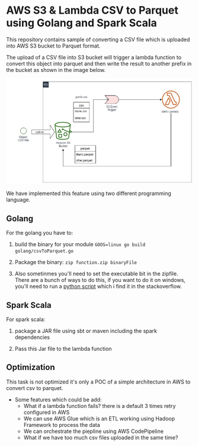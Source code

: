 # AWS S3 & Lambda CSV to Parquet using Golang and Spark Scala

This repository contains sample of converting a CSV file which is uploaded into AWS S3 bucket to Parquet format.

The upload of a CSV file into S3 bucket will trigger a lambda function to convert this object into parquet and then write the result to another prefix in the bucket as shown in the image below.

![Csv To Parquet AWS Architecture](./data/csv_to_parquet_aws_simple_architecture.jpg)


We have implemented this feature using two different programming language.

## Golang

For the golang you have to:

1. build the binary for your module
    `GOOS=linux go build golang/csvToParquet.go`

2. Package the binary:
    `zip function.zip binaryFile`

3. Also sometinmes you'll need to set the executable bit in the zipfile. There are a bunch of ways to do this, if you want to do it on windows, you'll need to run a [python script](https://stackoverflow.com/questions/57964626/permissions-denied-when-trying-to-invoke-go-aws-lambda-function) which i find it in the stackoverflow.

## Spark Scala

For spark scala:

1. package a JAR file using sbt or maven including the spark dependencies

2. Pass this Jar file to the lambda function

## Optimization

This task is not optimized it's only a POC of a simple architecture in AWS to convert csv to parquet.

- Some features which could be add:
  - What if a lambda function fails? there is a default 3 times retry configured in AWS
  - We can use AWS Glue which is an ETL working using Hadoop Framework to process the data
  - We can orchestrate the piepline using AWS CodePipeline
  - What if we have too much csv files uploaded in the same time?
